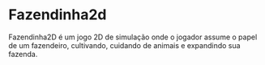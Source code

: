 # Fazendinha2d
Fazendinha2D é um jogo 2D de simulação onde o jogador assume o papel de um fazendeiro, cultivando, cuidando de animais e expandindo sua fazenda. 
